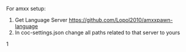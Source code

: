 For amxx setup:
1. Get Language Server https://github.com/Lopol2010/amxxpawn-language
2. In coc-settings.json change all paths related to that server to yours

1



